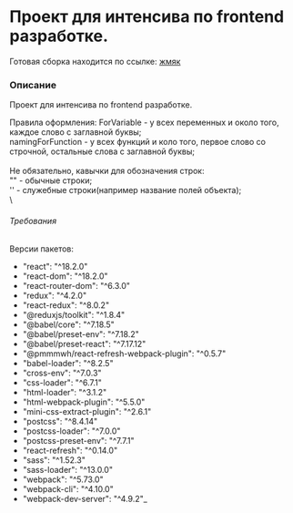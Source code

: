 # Проект для интенсива по frontend разработке.

Готовая сборка находится по ссылке: [жмяк](https://annonemo.github.io/irlix_frontend_intensive/public/index.html) 

### Описание

Проект для интенсива по frontend разработке.

Правила оформления:
ForVariable - у всех переменных и около того, каждое слово с заглавной буквы;\
namingForFunction - у всех функций и коло того, первое слово со строчной, остальные слова с заглавной буквы;
\
\
Не обязательно, кавычки для обозначения строк:\
"" - обычные строки;\
'' - служебные строки(например название полей объекта);
\
\
###### Требования
Версии пакетов:
- "react": "^18.2.0"
- "react-dom": "^18.2.0"
- "react-router-dom": "^6.3.0"
- "redux": "^4.2.0"
- "react-redux": "^8.0.2"
- "@reduxjs/toolkit": "^1.8.4"
- "@babel/core": "^7.18.5"
- "@babel/preset-env": "^7.18.2"
- "@babel/preset-react": "^7.17.12"
- "@pmmmwh/react-refresh-webpack-plugin": "^0.5.7"
- "babel-loader": "^8.2.5"
- "cross-env": "^7.0.3"
- "css-loader": "^6.7.1"
- "html-loader": "^3.1.2"
- "html-webpack-plugin": "^5.5.0"
- "mini-css-extract-plugin": "^2.6.1"
- "postcss": "^8.4.14"
- "postcss-loader": "^7.0.0"
- "postcss-preset-env": "^7.7.1"
- "react-refresh": "^0.14.0"
- "sass": "^1.52.3"
- "sass-loader": "^13.0.0"
- "webpack": "^5.73.0"
- "webpack-cli": "^4.10.0"
- "webpack-dev-server": "^4.9.2"_